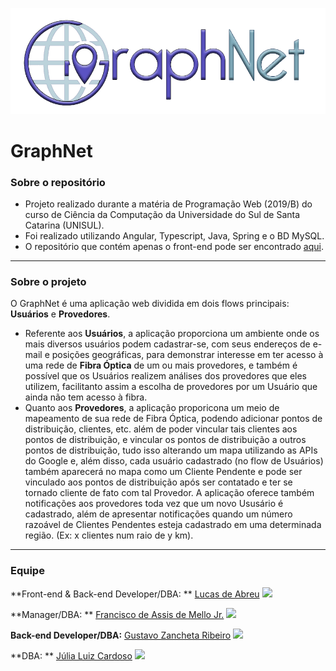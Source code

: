 ![](https://raw.githubusercontent.com/FranciscoMelloJr/GraphNet/master/Prototipos/New/GraphNet%20-%20Logo%20v2.png)

# GraphNet
### Sobre o repositório

- Projeto realizado durante a matéria de Programação Web (2019/B) do curso de Ciência da Computação da Universidade do Sul de Santa Catarina (UNISUL).
- Foi realizado utilizando Angular, Typescript, Java, Spring e o BD MySQL.
- O repositório que contém apenas o front-end pode ser encontrado [aqui](https://github.com/Lucas-Abreu/GraphNet).
-------------
### Sobre o projeto

O GraphNet é uma aplicação web dividida em dois flows principais: **Usuários** e **Provedores**.
- Referente aos **Usuários**, a aplicação proporciona um ambiente onde os mais diversos usuários podem cadastrar-se, com seus endereços de e-mail e posições geográficas, para demonstrar interesse em ter acesso à uma rede de **Fibra Óptica** de um ou mais provedores, e também é possível que os Usuários realizem análises dos provedores que eles utilizem, facilitanto assim a escolha de provedores por um Usuário que ainda não tem acesso à fibra.
- Quanto aos **Provedores**, a aplicação proporicona um meio de mapeamento de sua rede de Fibra Óptica, podendo adicionar pontos de distribuição, clientes, etc. além de poder vincular tais clientes aos pontos de distribuição, e vincular os pontos de distribuição a outros pontos de distribuição, tudo isso alterando um mapa utilizando as APIs do Google e, além disso, cada usuário cadastrado (no flow de Usuários) também aparecerá no mapa como um Cliente Pendente e pode ser vinculado aos pontos de distribuição após ser contatado e ter se tornado cliente de fato com tal Provedor. A aplicação oferece também notificações aos provedores toda vez que um novo Ususário é cadastrado, além de apresentar notificações quando um número razoável de Clientes Pendentes esteja cadastrado em uma determinada região. (Ex: x clientes num raio de y km).

-------------
### Equipe

**Front-end & Back-end Developer/DBA: ** [Lucas de Abreu](https://github.com/Lucas-Abreu) ![](https://img.shields.io/github/followers/Lucas-Abreu?label=Seguir%21&style=social)

**Manager/DBA: ** [Francisco de Assis de Mello Jr.](https://github.com/FranciscoMelloJR) ![](https://img.shields.io/github/followers/FranciscoMelloJR?label=Seguir%21&style=social)

**Back-end Developer/DBA:** [Gustavo Zancheta Ribeiro](https://github.com/GuZancheta) ![](https://img.shields.io/github/followers/GuZancheta?label=Seguir%21&style=social)

**DBA: ** [Júlia Luiz Cardoso](https://github.com/JLuizCardoso) ![](https://img.shields.io/github/followers/JLuizCardoso?label=Seguir%21&style=social)